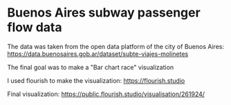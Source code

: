 # Buenos Aires subway passenger flow data

The data was taken from the open data platform of the city of Buenos Aires:
https://data.buenosaires.gob.ar/dataset/subte-viajes-molinetes

The final goal was to make a "Bar chart race" visualization

I used flourish to make the visualization:
https://flourish.studio

Final visualization:
https://public.flourish.studio/visualisation/261924/
